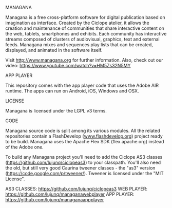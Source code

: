 MANAGANA

Managana is a free cross-platform software for digital publication based on imagination as interface. Created by the Ciclope atelier, it allows the creation and maintenance of communities that share interactive content on the web, tablets, smartphones and exhibits. Each community has interactive streams composed of clusters of audiovisual, graphics, text and external feeds. Managana mixes and sequences play lists that can be created, displayed, and animated in the software itself.

Visit http://www.managana.org for further information. Also, check out our video: https://www.youtube.com/watch?v=HM5Zs32N5MY

APP PLAYER

This repository comes with the app player code that uses the Adobe AIR runtime. The apps can run on Android, iOS, Windows and OSX.


LICENSE

Managana is licensed under the LGPL v3 terms.


CODE

Managana source code is split among its various modules. All the related repositories contain a FlashDevelop (www.flashdevelop.org) project ready to be build. Managana uses the Apache Flex SDK (flex.apache.org) instead of the Adobe one.

To build any Managana project you'll need to add the Ciclope AS3 classes (https://github.com/lujunq/ciclopeas3) to your classpath. You'll also need the old, but still very good Caurina tweener classes - the "as3" version (https://code.google.com/p/tweener/). Tweener is licensed under the "MIT License".

AS3 CLASSES: https://github.com/lujunq/ciclopeas3
WEB PLAYER: https://github.com/lujunq/managanawebplayer
APP PLAYER: https://github.com/lujunq/managanaappplayer